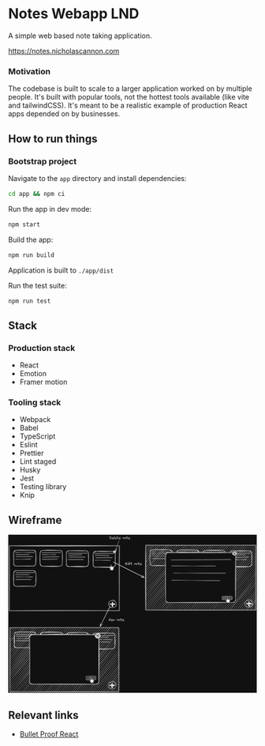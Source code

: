 # Notes Webapp LND

A simple web based note taking application.

https://notes.nicholascannon.com

### Motivation

The codebase is built to scale to a larger application worked on by multiple people.
It's built with popular tools, not the hottest tools available (like vite and tailwindCSS).
It's meant to be a realistic example of production React apps depended on by businesses.

## How to run things

### Bootstrap project

Navigate to the `app` directory and install dependencies:

```bash
cd app && npm ci
```

Run the app in dev mode:

```bash
npm start
```

Build the app:

```bash
npm run build
```

Application is built to `./app/dist`

Run the test suite:

```bash
npm run test
```

## Stack

### Production stack

-   React
-   Emotion
-   Framer motion

### Tooling stack

-   Webpack
-   Babel
-   TypeScript
-   Eslint
-   Prettier
-   Lint staged
-   Husky
-   Jest
-   Testing library
-   Knip

## Wireframe

![Application wireframe](./docs/wireframe.png)

## Relevant links

-   [Bullet Proof React](https://github.com/alan2207/bulletproof-react)
